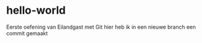 # hello-world
Eerste oefening van Eilandgast met Git
hier heb ik in een nieuwe branch een commit gemaakt
